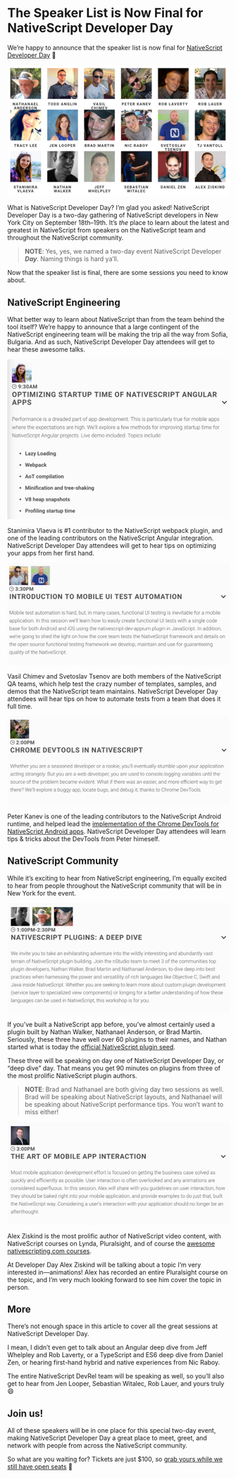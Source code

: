 # The Speaker List is Now Final for NativeScript Developer Day

We’re happy to announce that the speaker list is now final for [NativeScript Developer Day](http://developerday.nativescript.org/) 🎉

![](speakers.png)

What is NativeScript Developer Day? I’m glad you asked! NativeScript Developer Day is a two-day gathering of NativeScript developers in New York City on September 18th–19th. It’s _the_ place to learn about the latest and greatest in NativeScript from speakers on the NativeScript team and throughout the NativeScript community.

> **NOTE**: Yes, yes, we named a two-day event NativeScript Developer _**Day**_. Naming things is hard ya’ll.

Now that the speaker list is final, there are some sessions you need to know about.

## NativeScript Engineering

What better way to learn about NativeScript than from the team behind the tool itself? We’re happy to announce that a large contingent of the NativeScript engineering team will be making the trip all the way from Sofia, Bulgaria. And as such, NativeScript Developer Day attendees will get to hear these awesome talks.

![](stanimira.png)

Stanimira Vlaeva is #1 contributor to the NativeScript webpack plugin, and one of the leading contributors on the NativeScript Angular integration. NativeScript Developer Day attendees will get to hear tips on optimizing your apps from her first hand.

![](testing.png)

Vasil Chimev and Svetoslav Tsenov are both members of the NativeScript QA teams, which help test the crazy number of templates, samples, and demos that the NativeScript team maintains. NativeScript Developer Day attendees will hear tips on how to automate tests from a team that does it full time.

![](peter.png)

Peter Kanev is one of the leading contributors to the NativeScript Android runtime, and helped lead the [implementation of the Chrome DevTools for NativeScript Android apps](https://www.nativescript.org/blog/chrome-devtools-integration). NativeScript Developer Day attendees will learn tips & tricks about the DevTools from Peter himeself.

## NativeScript Community

While it’s exciting to hear from NativeScript engineering, I’m equally excited to hear from people throughout the NativeScript community that will be in New York for the event.

![](plugins.png)

If you’ve built a NativeScript app before, you’ve almost certainly used a plugin built by Nathan Walker, Nathanael Anderson, or Brad Martin. Seriously, these three have well over 60 plugins to their names, and Nathan started what is today the [official NativeScript plugin seed](https://docs.nativescript.org/plugins/building-plugins).

These three will be speaking on day one of NativeScript Developer Day, or “deep dive” day. That means you get 90 minutes on plugins from three of the most prolific NativeScript plugin authors.

> **NOTE**: Brad and Nathanael are both giving day two sessions as well. Brad will be speaking about NativeScript layouts, and Nathanael will be speaking about NativeScript performance tips. You won’t want to miss either!

![](ziskind.png)

Alex Ziskind is the most prolific author of NativeScript video content, with NativeScript courses on Lynda, Pluralsight, and of course the [awesome nativescripting.com courses](https://nativescripting.com/).

At Developer Day Alex Ziskind will be talking about a topic I’m very interested in—animations! Alex has recorded an entire Pluralsight course on the topic, and I’m very much looking forward to see him cover the topic in person.

## More

There’s not enough space in this article to cover all the great sessions at NativeScript Developer Day.

I mean, I didn’t even get to talk about an Angular deep dive from Jeff Whelpley and Rob Laverty, or a TypeScript and ES6 deep dive from Daniel Zen, or hearing first-hand hybrid and native experiences from Nic Raboy.

The entire NativeScript DevRel team will be speaking as well, so you’ll also get to hear from Jen Looper, Sebastian Witalec, Rob Lauer, and yours truly 😄

## Join us!

All of these speakers will be in one place for this special two-day event, making NativeScript Developer Day a great place to meet, greet, and network with people from across the NativeScript community.

So what are you waiting for? Tickets are just $100, so [grab yours while we still have open seats](http://developerday.nativescript.org/) 🎉